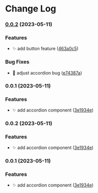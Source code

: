 # Change Log
### [0.0.2](https://github.com/bfutema/devstream-adm-next-13-vitest/compare/v0.0.1...v0.0.2) (2023-05-11)


### Features

* :sparkles: add button feature ([463a0c5](https://github.com/bfutema/devstream-adm-next-13-vitest/commit/463a0c52e9e7e7cbda6f3bea133d40e8db7e1e77))


### Bug Fixes

* :hammer: adjust accordion bug ([e74387a](https://github.com/bfutema/devstream-adm-next-13-vitest/commit/e74387aecf02b44ce8f5a7eeed35314ef1bd555e))

### 0.0.1 (2023-05-11)


### Features

* :sparkles: add accordion component ([3e1934e](https://github.com/bfutema/devstream-adm-next-13-vitest/commit/3e1934e1fa4ca65341fcd5483a622663b693a8cc))

### 0.0.2 (2023-05-11)


### Features

* :sparkles: add accordion component ([3e1934e](https://github.com/bfutema/devstream-adm-next-13-vitest/commit/3e1934e1fa4ca65341fcd5483a622663b693a8cc))

### 0.0.1 (2023-05-11)


### Features

* :sparkles: add accordion component ([3e1934e](https://github.com/bfutema/devstream-adm-next-13-vitest/commit/3e1934e1fa4ca65341fcd5483a622663b693a8cc))
